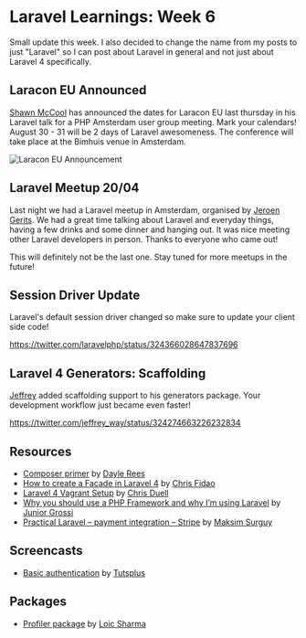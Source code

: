 # Laravel Learnings: Week 6

Small update this week. I also decided to change the name from my posts to just "Laravel" so I can post about Laravel in general and not just about Laravel 4 specifically. 

## Laracon EU Announced

[Shawn McCool](https://twitter.com/shawnmccool) has announced the dates for Laracon EU last thursday in his Laravel talk for a PHP Amsterdam user group meeting. Mark your calendars! August 30 - 31 will be 2 days of Laravel awesomeness. The conference will take place at the Bimhuis venue in Amsterdam.

![Laracon EU Announcement](https://raw.github.com/driesvints/Articles/master/laravel-weekly/images/laracon-eu-announcement.jpg)

## Laravel Meetup 20/04

Last night we had a Laravel meetup in Amsterdam, organised by [Jeroen Gerits](https://twitter.com/JeroenGerits). We had a great time talking about Laravel and everyday things, having a few drinks and some dinner and hanging out. It was nice meeting other Laravel developers in person. Thanks to everyone who came out!

This will definitely not be the last one. Stay tuned for more meetups in the future!

## Session Driver Update

Laravel's default session driver changed so make sure to update your client side code!

https://twitter.com/laravelphp/status/324366028647837696

## Laravel 4 Generators: Scaffolding

[Jeffrey](https://twitter.com/jeffrey_way) added scaffolding support to his generators package. Your development workflow just became even faster!

https://twitter.com/jeffrey_way/status/324274663226232834

## Resources

- [Composer primer](http://daylerees.com/composer-primer) by [Dayle Rees](https://twitter.com/daylerees)
- [How to create a Facade in Laravel 4](http://fideloper.com/create-facade-laravel-4) by [Chris Fidao](https://twitter.com/fideloper)
- [Laravel 4 Vagrant Setup](https://github.com/duellsy/Laravel-4-Vagrant) by [Chris Duell](https://twitter.com/duellsy)
- [Why you should use a PHP Framework and why I’m using Laravel](http://juniorgrossi.com/why-you-should-use-a-php-framework-and-why-im-using-laravel/) by [Junior Grossi](https://twitter.com/junior_grossi)
- [Practical Laravel – payment integration – Stripe](http://maxoffsky.com/code-blog/practical-laravel-payment-integration-stripe/) by [Maksim Surguy](https://twitter.com/msurguy)

## Screencasts

- [Basic authentication](https://tutsplus.com/lesson/basic-authentication/) by [Tutsplus](https://tutsplus.com)

## Packages

- [Profiler package](https://github.com/loic-sharma/profiler) by [Loic Sharma](https://twitter.com/sharmaloic)